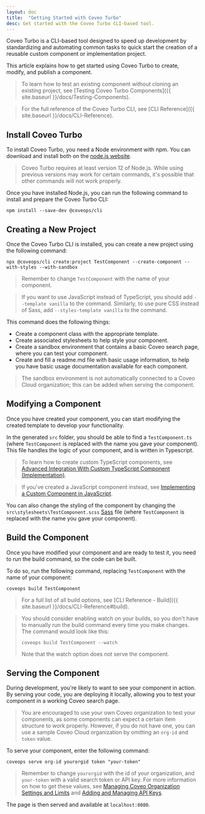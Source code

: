 ```yaml
---
layout: doc
title:  "Getting Started with Coveo Turbo"
desc: Get started with the Coveo Turbo CLI-based tool.
---
```


Coveo Turbo is a CLI-based tool designed to speed up development by standardizing and automating common tasks to quick start the creation of a reusable custom component or implementation project.

This article explains how to get started using Coveo Turbo to create, modify, and publish a component.

> To learn how to test an existing component without cloning an existing project, see [Testing Coveo Turbo Components]({{ site.baseurl }}/docs/Testing-Components).

> For the full reference of the Coveo Turbo CLI, see [CLI Reference]({{ site.baseurl }}/docs/CLI-Reference).

## Install Coveo Turbo

To install Coveo Turbo, you need a Node environment with npm. You can download and install both on the [node.js website](https://nodejs.org/en/).

> Coveo Turbo requires at least version 12 of Node.js. While using previous versions may work for certain commands, it's possible that other commands will not work properly.

Once you have installed Node.js, you can run the following command to install and prepare the Coveo Turbo CLI:

```
npm install --save-dev @coveops/cli
```

## Creating a New Project

Once the Coveo Turbo CLI is installed, you can create a new project using the following command:

```
npx @coveops/cli create:project TestComponent --create-component --with-styles --with-sandbox
```
> Remember to change `TestComponent` with the name of your component.

> If you want to use JavaScript instead of TypeScript, you should add `--template vanilla` to the command. Similarly, to use pure CSS instead of Sass, add `--styles-template vanilla` to the command.

This command does the following things:
- Create a component class with the appropriate template.
- Create associated stylesheets to help style your component.
- Create a sandbox environment that contains a basic Coveo search page, where you can test your component.
- Create and fill a readme.md file with basic usage information, to help you have basic usage documentation available for each component.

> The sandbox environment is not automatically connected to a Coveo Cloud organization; this can be added when serving the component.

## Modifying a Component

Once you have created your component, you can start modifying the created template to develop your functionality.

In the generated `src` folder, you should be able to find a `TestComponent.ts` (where `TestComponent` is replaced with the name you gave your component). This file handles the logic of your component, and is written in Typescript.

> To learn how to create custom TypeScript components, see [Advanced Integration With Custom TypeScript Component (Implementation)](https://docs.coveo.com/en/355/).

> If you've created a JavaScript component instead, see [Implementing a Custom Component in JavaScript](https://docs.coveo.com/en/305/).

You can also change the styling of the component by changing the `src\stylesheets\TestComponent.scss` [Sass](https://sass-lang.com/) file (where `TestComponent` is replaced with the name you gave your component).

## Build the Component

Once you have modified your component and are ready to test it, you need to run the build command, so the code can be built.

To do so, run the following command, replacing `TestComponent` with the name of your component:

```
coveops build TestComponent
```

> For a full list of all build options, see [CLI Reference - Build]({{ site.baseurl }}/docs/CLI-Reference#build).

> You should consider enabling watch on your builds, so you don't have to manually run the build command every time you make changes. The command would look like this:
> ```
> coveops build TestComponent --watch
> ```
>
> Note that the watch option does not serve the component.

## Serving the Component

During development, you're likely to want to see your component in action. By serving your code, you are deploying it locally, allowing you to test your component in a working Coveo search page.

> You are encouraged to use your own Coveo organization to test your components, as some components can expect a certain item structure to work properly. However, if you do not have one, you can use a sample Coveo Cloud organization by omitting an `org-id` and `token` value.

To serve your component, enter the following command:

```
coveops serve org-id yourorgid token "your-token"
```

> Remember to change `yourorgid` with the id of your organization, and `your-token` with a valid search token or API key. For more information on how to get these values, see [Managing Coveo Organization Settings and Limits](https://docs.coveo.com/en/1562/cloud-v2-administrators/managing-coveo-organization-settings-and-limits#organization-tab) and [Adding and Managing API Keys](https://docs.coveo.com/en/1718/cloud-v2-administrators/adding-and-managing-api-keys).

The page is then served and available at `localhost:8080`.